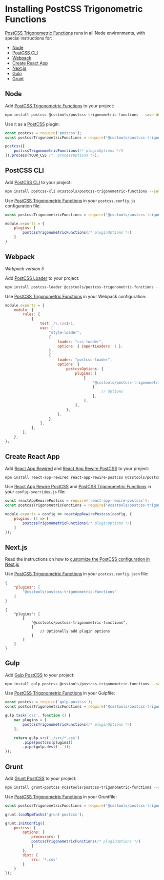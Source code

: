 # Installing PostCSS Trigonometric Functions

[PostCSS Trigonometric Functions] runs in all Node environments, with special instructions for:

- [Node](#node)
- [PostCSS CLI](#postcss-cli)
- [Webpack](#webpack)
- [Create React App](#create-react-app)
- [Next.js](#nextjs)
- [Gulp](#gulp)
- [Grunt](#grunt)

## Node

Add [PostCSS Trigonometric Functions] to your project:

```bash
npm install postcss @csstools/postcss-trigonometric-functions --save-dev
```

Use it as a [PostCSS] plugin:

```js
const postcss = require('postcss');
const postcssTrigonometricFunctions = require('@csstools/postcss-trigonometric-functions');

postcss([
	postcssTrigonometricFunctions(/* pluginOptions */)
]).process(YOUR_CSS /*, processOptions */);
```

## PostCSS CLI

Add [PostCSS CLI] to your project:

```bash
npm install postcss-cli @csstools/postcss-trigonometric-functions --save-dev
```

Use [PostCSS Trigonometric Functions] in your `postcss.config.js` configuration file:

```js
const postcssTrigonometricFunctions = require('@csstools/postcss-trigonometric-functions');

module.exports = {
	plugins: [
		postcssTrigonometricFunctions(/* pluginOptions */)
	]
}
```

## Webpack

_Webpack version 5_

Add [PostCSS Loader] to your project:

```bash
npm install postcss-loader @csstools/postcss-trigonometric-functions --save-dev
```

Use [PostCSS Trigonometric Functions] in your Webpack configuration:

```js
module.exports = {
	module: {
		rules: [
			{
				test: /\.css$/i,
				use: [
					"style-loader",
					{
						loader: "css-loader",
						options: { importLoaders: 1 },
					},
					{
						loader: "postcss-loader",
						options: {
							postcssOptions: {
								plugins: [
									[
										"@csstools/postcss-trigonometric-functions",
										{
											// Options
										},
									],
								],
							},
						},
					},
				],
			},
		],
	},
};
```

## Create React App

Add [React App Rewired] and [React App Rewire PostCSS] to your project:

```bash
npm install react-app-rewired react-app-rewire-postcss @csstools/postcss-trigonometric-functions --save-dev
```

Use [React App Rewire PostCSS] and [PostCSS Trigonometric Functions] in your
`config-overrides.js` file:

```js
const reactAppRewirePostcss = require('react-app-rewire-postcss');
const postcssTrigonometricFunctions = require('@csstools/postcss-trigonometric-functions');

module.exports = config => reactAppRewirePostcss(config, {
	plugins: () => [
		postcssTrigonometricFunctions(/* pluginOptions */)
	]
});
```

## Next.js

Read the instructions on how to [customize the PostCSS configuration in Next.js](https://nextjs.org/docs/advanced-features/customizing-postcss-config)

Use [PostCSS Trigonometric Functions] in your `postcss.config.json` file:

```json
{
	"plugins": [
		"@csstools/postcss-trigonometric-functions"
	]
}
```

```json5
{
	"plugins": [
		[
			"@csstools/postcss-trigonometric-functions",
			{
				// Optionally add plugin options
			}
		]
	]
}
```

## Gulp

Add [Gulp PostCSS] to your project:

```bash
npm install gulp-postcss @csstools/postcss-trigonometric-functions --save-dev
```

Use [PostCSS Trigonometric Functions] in your Gulpfile:

```js
const postcss = require('gulp-postcss');
const postcssTrigonometricFunctions = require('@csstools/postcss-trigonometric-functions');

gulp.task('css', function () {
	var plugins = [
		postcssTrigonometricFunctions(/* pluginOptions */)
	];

	return gulp.src('./src/*.css')
		.pipe(postcss(plugins))
		.pipe(gulp.dest('.'));
});
```

## Grunt

Add [Grunt PostCSS] to your project:

```bash
npm install grunt-postcss @csstools/postcss-trigonometric-functions --save-dev
```

Use [PostCSS Trigonometric Functions] in your Gruntfile:

```js
const postcssTrigonometricFunctions = require('@csstools/postcss-trigonometric-functions');

grunt.loadNpmTasks('grunt-postcss');

grunt.initConfig({
	postcss: {
		options: {
			processors: [
			postcssTrigonometricFunctions(/* pluginOptions */)
			]
		},
		dist: {
			src: '*.css'
		}
	}
});
```

[Gulp PostCSS]: https://github.com/postcss/gulp-postcss
[Grunt PostCSS]: https://github.com/nDmitry/grunt-postcss
[PostCSS]: https://github.com/postcss/postcss
[PostCSS CLI]: https://github.com/postcss/postcss-cli
[PostCSS Loader]: https://github.com/postcss/postcss-loader
[PostCSS Trigonometric Functions]: https://github.com/csstools/postcss-plugins/tree/main/plugins/postcss-trigonometric-functions
[React App Rewire PostCSS]: https://github.com/csstools/react-app-rewire-postcss
[React App Rewired]: https://github.com/timarney/react-app-rewired
[Next.js]: https://nextjs.org
